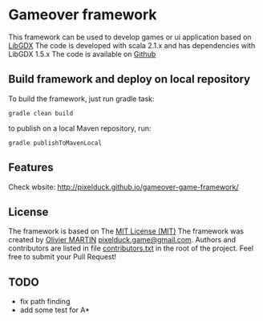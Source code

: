 # Gameover framework #
This framework can be used to develop games or ui application based on [LibGDX](https://libgdx.badlogicgames.com)
The code is developed with scala 2.1.x and has dependencies with LibGDX 1.5.x
The code is available on [Github](https://github.com/PixelDuck/gameover-game-framework)

## Build framework and deploy on local repository ##
To build the framework, just run gradle task:
```
gradle clean build
```

to publish on a local Maven repository, run:
```
gradle publishToMavenLocal
```

## Features
Check wbsite: http://pixelduck.github.io/gameover-game-framework/

## License ##
The framework is based on The [MIT License (MIT)](https://en.wikipedia.org/wiki/MIT_License)
The framework was created by [Olivier MARTIN](http://gameover.co.in) <pixelduck.game@gmail.com>.
Authors and contributors are listed in file [contributors.txt](contributors.txt) in the root of the project.
Feel free to submit your Pull Request!

## TODO ##
* fix path finding
* add some test for A*
